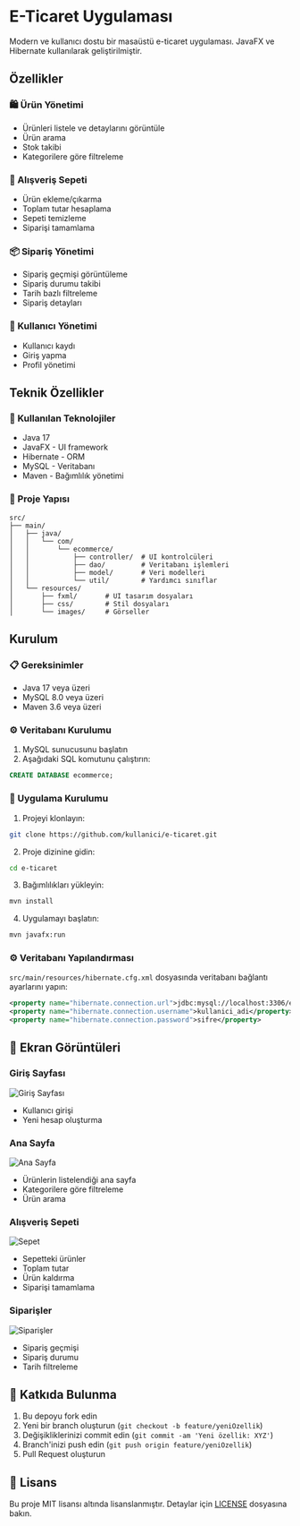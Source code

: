 ﻿# E-Ticaret Uygulaması

Modern ve kullanıcı dostu bir masaüstü e-ticaret uygulaması. JavaFX ve Hibernate kullanılarak geliştirilmiştir.

## Özellikler

### 🛍️ Ürün Yönetimi
- Ürünleri listele ve detaylarını görüntüle
- Ürün arama
- Stok takibi
- Kategorilere göre filtreleme

### 🛒 Alışveriş Sepeti
- Ürün ekleme/çıkarma
- Toplam tutar hesaplama
- Sepeti temizleme
- Siparişi tamamlama

### 📦 Sipariş Yönetimi
- Sipariş geçmişi görüntüleme
- Sipariş durumu takibi
- Tarih bazlı filtreleme
- Sipariş detayları

### 👤 Kullanıcı Yönetimi
- Kullanıcı kaydı
- Giriş yapma
- Profil yönetimi

## Teknik Özellikler

### 🔧 Kullanılan Teknolojiler
- Java 17
- JavaFX - UI framework
- Hibernate - ORM
- MySQL - Veritabanı
- Maven - Bağımlılık yönetimi

### 📁 Proje Yapısı
```
src/
├── main/
│   ├── java/
│   │   └── com/
│   │       └── ecommerce/
│   │           ├── controller/  # UI kontrolcüleri
│   │           ├── dao/         # Veritabanı işlemleri
│   │           ├── model/       # Veri modelleri
│   │           └── util/        # Yardımcı sınıflar
│   └── resources/
│       ├── fxml/       # UI tasarım dosyaları
│       ├── css/        # Stil dosyaları
│       └── images/     # Görseller
```

## Kurulum

### 📋 Gereksinimler
- Java 17 veya üzeri
- MySQL 8.0 veya üzeri
- Maven 3.6 veya üzeri

### ⚙️ Veritabanı Kurulumu
1. MySQL sunucusunu başlatın
2. Aşağıdaki SQL komutunu çalıştırın:
```sql
CREATE DATABASE ecommerce;
```

### 🚀 Uygulama Kurulumu
1. Projeyi klonlayın:
```bash
git clone https://github.com/kullanici/e-ticaret.git
```

2. Proje dizinine gidin:
```bash
cd e-ticaret
```

3. Bağımlılıkları yükleyin:
```bash
mvn install
```

4. Uygulamayı başlatın:
```bash
mvn javafx:run
```

### ⚙️ Veritabanı Yapılandırması
`src/main/resources/hibernate.cfg.xml` dosyasında veritabanı bağlantı ayarlarını yapın:

```xml
<property name="hibernate.connection.url">jdbc:mysql://localhost:3306/ecommerce</property>
<property name="hibernate.connection.username">kullanici_adi</property>
<property name="hibernate.connection.password">sifre</property>
```

## 📸 Ekran Görüntüleri

### Giriş Sayfası
![Giriş Sayfası](screenshots/loginPage.png)
- Kullanıcı girişi
- Yeni hesap oluşturma

### Ana Sayfa
![Ana Sayfa](screenshots/mainPage.png)
- Ürünlerin listelendiği ana sayfa
- Kategorilere göre filtreleme
- Ürün arama

### Alışveriş Sepeti
![Sepet](screenshots/cardPage.png)
- Sepetteki ürünler
- Toplam tutar
- Ürün kaldırma
- Siparişi tamamlama

### Siparişler
![Siparişler](screenshots/orderPage.png)
- Sipariş geçmişi
- Sipariş durumu
- Tarih filtreleme

## 🤝 Katkıda Bulunma
1. Bu depoyu fork edin
2. Yeni bir branch oluşturun (`git checkout -b feature/yeniOzellik`)
3. Değişikliklerinizi commit edin (`git commit -am 'Yeni özellik: XYZ'`)
4. Branch'inizi push edin (`git push origin feature/yeniOzellik`)
5. Pull Request oluşturun

## 📝 Lisans
Bu proje MIT lisansı altında lisanslanmıştır. Detaylar için [LICENSE](LICENSE) dosyasına bakın.


